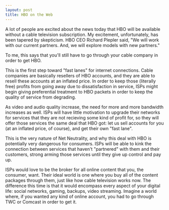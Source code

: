 ```yaml
---
layout: post
title: HBO on the Web
---
```


A lot of people are excited about the news today that HBO will be available without a cable television subscription. My excitement, unfortunately, has been tapered by skepticism. HBO CEO Richard Plepler said, "We will work with our current partners.  And, we will explore models with new partners." 

To me, this says that you'll still have to go through your cable company in order to get HBO.

This is the first step toward "fast lanes" for internet connections. Cable companies are basically resellers of HBO accounts, and they are able to resell these accounts at an inflated price. In order to keep those (literally free) profits from going away due to dissatisfaction in service, ISPs might begin giving preferential treatment to HBO packets in order to keep the quality of service from degrading.

As video and audio quality increase, the need for more and more bandwidth increases as well. ISPs will have little motivation to upgrade their networks for services that they are not recieving some kind of profit for, so they will offer those services the same deal that HBO got: let us sell accounts for you (at an inflated price, of course), and get their own "fast lane".

This is the very nature of Net Neutrality, and why this deal with HBO is potentially very dangerous for consumers. ISPs will be able to kink the connection between services that haven't "partnered" with them and their customers, strong arming those services until they give up control and pay up.

ISPs would love to be the broker for all online content that you, the consumer, want. Their ideal world is one where you buy all of the content packages through them, just like how cable television works now. The difference this time is that it would encompass every aspect of your digital life: social networks, gaming, backups, video streaming. Imagine a world where, if you wanted any kind of online account, you had to go through TWC or Comcast in order to get it.
